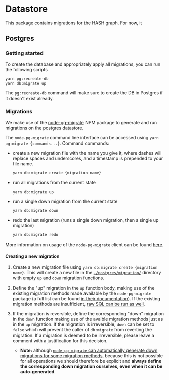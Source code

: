 # Datastore

This package contains migrations for the HASH graph. For now, it

## Postgres

### Getting started

To create the database and appropriately apply all migrations, you can run the following scripts

```sh
yarn pg:recreate-db
yarn db:migrate up
```

The `pg:recreate-db` command will make sure to create the DB in Postgres if it doesn't exist already.

### Migrations

We make use of the [node-pg-migrate](https://github.com/salsita/node-pg-migrate) NPM package to generate and run migrations on the postgres datastore.

The `node-pg-migrate` command line interface can be accessed using `yarn pg:migrate {commands...}`. Command commands:

- create a new migration file with the name you give it, where dashes will replace spaces and underscores, and a timestamp is prepended to your file name.

  ```sh
  yarn db:migrate create {migration name}
  ```

- run all migrations from the current state

  ```sh
  yarn db:migrate up
  ```

- run a single down migration from the current state

  ```sh
  yarn db:migrate down
  ```

- redo the last migration (runs a single down migration, then a single up migration)

  ```sh
  yarn db:migrate redo
  ```

More information on usage of the `node-pg-migrate` client can be found [here](https://salsita.github.io/node-pg-migrate/#/cli).

#### Creating a new migration

1.  Create a new migration file using `yarn db:migrate create {migration name}`. This will create a new file in the [`./postgres/migration/`](./postgres/migration/) directory with empty `up` and `down` migration functions.

1.  Define the "up" migration in the `up` function body, making use of the existing migration methods made available by the `node-pg-migrate` package (a full list can be found [in their documentation](https://salsita.github.io/node-pg-migrate/#/migrations?id=migration-methods)). If the existing migration methods are insufficient, [raw SQL can be run as well](https://salsita.github.io/node-pg-migrate/#/misc?id=pgmsql-sql-).

1.  If the migration is reversible, define the corresponding "down" migration in the `down` function making use of the avaible migration methods just as in the `up` migration. If the migration is irreversible, `down` can be set to `false` which will prevent the caller of `db:migrate` from reverting the migration. If a migration is deemed to be irreversible, please leave a comment with a justification for this decision.
    - **Note:** although [`node-pg-migrate` can automatically generate down migrations for some migration methods](https://salsita.github.io/node-pg-migrate/#/migrations?id=automatic-down-migrations), because this is not possible for all operations we should therefore be explicit and **always define the corresponding down migration ourselves, even when it can be auto-generated**.
